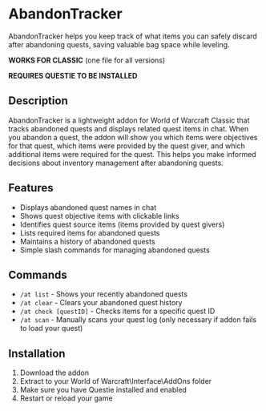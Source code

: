 # AbandonTracker

AbandonTracker helps you keep track of what items you can safely discard after abandoning quests, saving valuable bag space while leveling.

**WORKS FOR CLASSIC** (one file for all versions)

**REQUIRES QUESTIE TO BE INSTALLED**

## Description

AbandonTracker is a lightweight addon for World of Warcraft Classic that tracks abandoned quests and displays related quest items in chat. When you abandon a quest, the addon will show you which items were objectives for that quest, which items were provided by the quest giver, and which additional items were required for the quest. This helps you make informed decisions about inventory management after abandoning quests.

## Features

- Displays abandoned quest names in chat
- Shows quest objective items with clickable links
- Identifies quest source items (items provided by quest givers)
- Lists required items for abandoned quests
- Maintains a history of abandoned quests
- Simple slash commands for managing abandoned quests

## Commands

- `/at list` - Shows your recently abandoned quests
- `/at clear` - Clears your abandoned quest history
- `/at check [questID]` - Checks items for a specific quest ID
- `/at scan` - Manually scans your quest log (only necessary if addon fails to load your quest)

## Installation

1. Download the addon
2. Extract to your World of Warcraft\Interface\AddOns folder
3. Make sure you have Questie installed and enabled
4. Restart or reload your game
